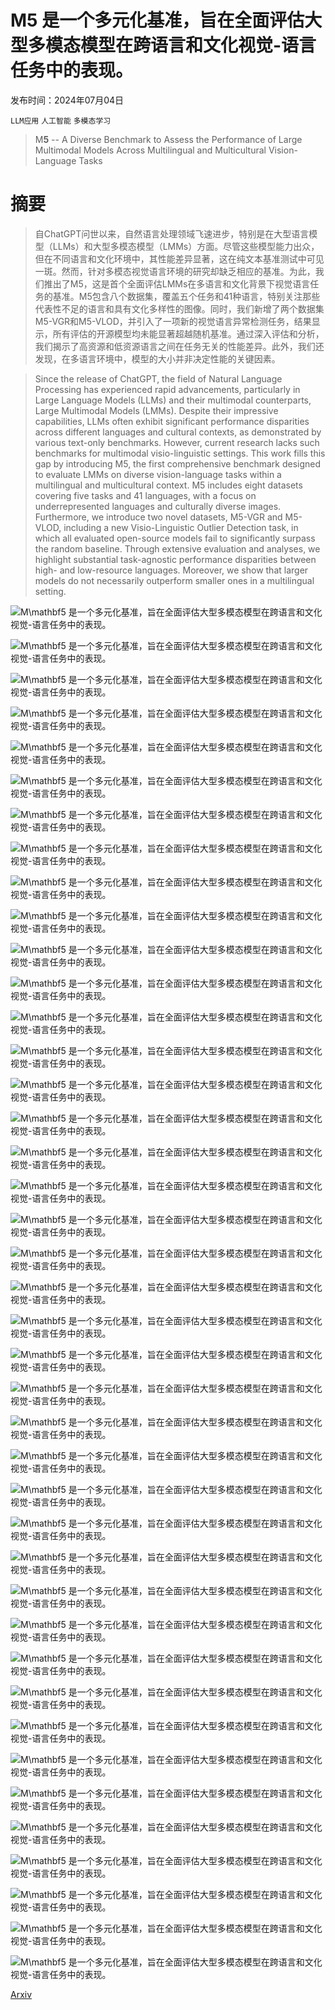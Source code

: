 # M$\mathbf5$ 是一个多元化基准，旨在全面评估大型多模态模型在跨语言和文化视觉-语言任务中的表现。

发布时间：2024年07月04日

`LLM应用` `人工智能` `多模态学习`

> M$\mathbf5$ -- A Diverse Benchmark to Assess the Performance of Large Multimodal Models Across Multilingual and Multicultural Vision-Language Tasks

# 摘要

> 自ChatGPT问世以来，自然语言处理领域飞速进步，特别是在大型语言模型（LLMs）和大型多模态模型（LMMs）方面。尽管这些模型能力出众，但在不同语言和文化环境中，其性能差异显著，这在纯文本基准测试中可见一斑。然而，针对多模态视觉语言环境的研究却缺乏相应的基准。为此，我们推出了M5，这是首个全面评估LMMs在多语言和文化背景下视觉语言任务的基准。M5包含八个数据集，覆盖五个任务和41种语言，特别关注那些代表性不足的语言和具有文化多样性的图像。同时，我们新增了两个数据集M5-VGR和M5-VLOD，并引入了一项新的视觉语言异常检测任务，结果显示，所有评估的开源模型均未能显著超越随机基准。通过深入评估和分析，我们揭示了高资源和低资源语言之间在任务无关的性能差异。此外，我们还发现，在多语言环境中，模型的大小并非决定性能的关键因素。

> Since the release of ChatGPT, the field of Natural Language Processing has experienced rapid advancements, particularly in Large Language Models (LLMs) and their multimodal counterparts, Large Multimodal Models (LMMs). Despite their impressive capabilities, LLMs often exhibit significant performance disparities across different languages and cultural contexts, as demonstrated by various text-only benchmarks. However, current research lacks such benchmarks for multimodal visio-linguistic settings. This work fills this gap by introducing M5, the first comprehensive benchmark designed to evaluate LMMs on diverse vision-language tasks within a multilingual and multicultural context. M5 includes eight datasets covering five tasks and $41$ languages, with a focus on underrepresented languages and culturally diverse images. Furthermore, we introduce two novel datasets, M5-VGR and M5-VLOD, including a new Visio-Linguistic Outlier Detection task, in which all evaluated open-source models fail to significantly surpass the random baseline. Through extensive evaluation and analyses, we highlight substantial task-agnostic performance disparities between high- and low-resource languages. Moreover, we show that larger models do not necessarily outperform smaller ones in a multilingual setting.

![M$\mathbf5$ 是一个多元化基准，旨在全面评估大型多模态模型在跨语言和文化视觉-语言任务中的表现。](../../../paper_images/2407.03791/x1.png)

![M$\mathbf5$ 是一个多元化基准，旨在全面评估大型多模态模型在跨语言和文化视觉-语言任务中的表现。](../../../paper_images/2407.03791/x2.png)

![M$\mathbf5$ 是一个多元化基准，旨在全面评估大型多模态模型在跨语言和文化视觉-语言任务中的表现。](../../../paper_images/2407.03791/vgr_sample_zu_90_4bbacd9003aa4d0199939fa2fd80c276.png)

![M$\mathbf5$ 是一个多元化基准，旨在全面评估大型多模态模型在跨语言和文化视觉-语言任务中的表现。](../../../paper_images/2407.03791/vlod_sample_sw_87_9fbc54f2a62f4cbbbe216e84565cbdd6.jpg)

![M$\mathbf5$ 是一个多元化基准，旨在全面评估大型多模态模型在跨语言和文化视觉-语言任务中的表现。](../../../paper_images/2407.03791/x3.png)

![M$\mathbf5$ 是一个多元化基准，旨在全面评估大型多模态模型在跨语言和文化视觉-语言任务中的表现。](../../../paper_images/2407.03791/x4.png)

![M$\mathbf5$ 是一个多元化基准，旨在全面评估大型多模态模型在跨语言和文化视觉-语言任务中的表现。](../../../paper_images/2407.03791/x5.png)

![M$\mathbf5$ 是一个多元化基准，旨在全面评估大型多模态模型在跨语言和文化视觉-语言任务中的表现。](../../../paper_images/2407.03791/x6.png)

![M$\mathbf5$ 是一个多元化基准，旨在全面评估大型多模态模型在跨语言和文化视觉-语言任务中的表现。](../../../paper_images/2407.03791/x7.png)

![M$\mathbf5$ 是一个多元化基准，旨在全面评估大型多模态模型在跨语言和文化视觉-语言任务中的表现。](../../../paper_images/2407.03791/x8.png)

![M$\mathbf5$ 是一个多元化基准，旨在全面评估大型多模态模型在跨语言和文化视觉-语言任务中的表现。](../../../paper_images/2407.03791/x9.png)

![M$\mathbf5$ 是一个多元化基准，旨在全面评估大型多模态模型在跨语言和文化视觉-语言任务中的表现。](../../../paper_images/2407.03791/x10.png)

![M$\mathbf5$ 是一个多元化基准，旨在全面评估大型多模态模型在跨语言和文化视觉-语言任务中的表现。](../../../paper_images/2407.03791/x11.png)

![M$\mathbf5$ 是一个多元化基准，旨在全面评估大型多模态模型在跨语言和文化视觉-语言任务中的表现。](../../../paper_images/2407.03791/x12.png)

![M$\mathbf5$ 是一个多元化基准，旨在全面评估大型多模态模型在跨语言和文化视觉-语言任务中的表现。](../../../paper_images/2407.03791/x13.png)

![M$\mathbf5$ 是一个多元化基准，旨在全面评估大型多模态模型在跨语言和文化视觉-语言任务中的表现。](../../../paper_images/2407.03791/x14.png)

![M$\mathbf5$ 是一个多元化基准，旨在全面评估大型多模态模型在跨语言和文化视觉-语言任务中的表现。](../../../paper_images/2407.03791/x15.png)

![M$\mathbf5$ 是一个多元化基准，旨在全面评估大型多模态模型在跨语言和文化视觉-语言任务中的表现。](../../../paper_images/2407.03791/x16.png)

![M$\mathbf5$ 是一个多元化基准，旨在全面评估大型多模态模型在跨语言和文化视觉-语言任务中的表现。](../../../paper_images/2407.03791/x17.png)

![M$\mathbf5$ 是一个多元化基准，旨在全面评估大型多模态模型在跨语言和文化视觉-语言任务中的表现。](../../../paper_images/2407.03791/x18.png)

![M$\mathbf5$ 是一个多元化基准，旨在全面评估大型多模态模型在跨语言和文化视觉-语言任务中的表现。](../../../paper_images/2407.03791/x19.png)

![M$\mathbf5$ 是一个多元化基准，旨在全面评估大型多模态模型在跨语言和文化视觉-语言任务中的表现。](../../../paper_images/2407.03791/x20.png)

![M$\mathbf5$ 是一个多元化基准，旨在全面评估大型多模态模型在跨语言和文化视觉-语言任务中的表现。](../../../paper_images/2407.03791/x21.png)

![M$\mathbf5$ 是一个多元化基准，旨在全面评估大型多模态模型在跨语言和文化视觉-语言任务中的表现。](../../../paper_images/2407.03791/x22.png)

![M$\mathbf5$ 是一个多元化基准，旨在全面评估大型多模态模型在跨语言和文化视觉-语言任务中的表现。](../../../paper_images/2407.03791/x23.png)

![M$\mathbf5$ 是一个多元化基准，旨在全面评估大型多模态模型在跨语言和文化视觉-语言任务中的表现。](../../../paper_images/2407.03791/x24.png)

![M$\mathbf5$ 是一个多元化基准，旨在全面评估大型多模态模型在跨语言和文化视觉-语言任务中的表现。](../../../paper_images/2407.03791/x25.png)

![M$\mathbf5$ 是一个多元化基准，旨在全面评估大型多模态模型在跨语言和文化视觉-语言任务中的表现。](../../../paper_images/2407.03791/x26.png)

![M$\mathbf5$ 是一个多元化基准，旨在全面评估大型多模态模型在跨语言和文化视觉-语言任务中的表现。](../../../paper_images/2407.03791/x27.png)

![M$\mathbf5$ 是一个多元化基准，旨在全面评估大型多模态模型在跨语言和文化视觉-语言任务中的表现。](../../../paper_images/2407.03791/x28.png)

![M$\mathbf5$ 是一个多元化基准，旨在全面评估大型多模态模型在跨语言和文化视觉-语言任务中的表现。](../../../paper_images/2407.03791/x29.png)

![M$\mathbf5$ 是一个多元化基准，旨在全面评估大型多模态模型在跨语言和文化视觉-语言任务中的表现。](../../../paper_images/2407.03791/x30.png)

![M$\mathbf5$ 是一个多元化基准，旨在全面评估大型多模态模型在跨语言和文化视觉-语言任务中的表现。](../../../paper_images/2407.03791/x31.png)

![M$\mathbf5$ 是一个多元化基准，旨在全面评估大型多模态模型在跨语言和文化视觉-语言任务中的表现。](../../../paper_images/2407.03791/x32.png)

![M$\mathbf5$ 是一个多元化基准，旨在全面评估大型多模态模型在跨语言和文化视觉-语言任务中的表现。](../../../paper_images/2407.03791/x33.png)

![M$\mathbf5$ 是一个多元化基准，旨在全面评估大型多模态模型在跨语言和文化视觉-语言任务中的表现。](../../../paper_images/2407.03791/x34.png)

![M$\mathbf5$ 是一个多元化基准，旨在全面评估大型多模态模型在跨语言和文化视觉-语言任务中的表现。](../../../paper_images/2407.03791/x35.png)

![M$\mathbf5$ 是一个多元化基准，旨在全面评估大型多模态模型在跨语言和文化视觉-语言任务中的表现。](../../../paper_images/2407.03791/x36.png)

![M$\mathbf5$ 是一个多元化基准，旨在全面评估大型多模态模型在跨语言和文化视觉-语言任务中的表现。](../../../paper_images/2407.03791/x37.png)

![M$\mathbf5$ 是一个多元化基准，旨在全面评估大型多模态模型在跨语言和文化视觉-语言任务中的表现。](../../../paper_images/2407.03791/x38.png)

![M$\mathbf5$ 是一个多元化基准，旨在全面评估大型多模态模型在跨语言和文化视觉-语言任务中的表现。](../../../paper_images/2407.03791/x39.png)

[Arxiv](https://arxiv.org/abs/2407.03791)